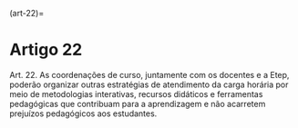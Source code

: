 (art-22)=

# Artigo 22

Art. 22. As coordenações de curso, juntamente com os docentes e a Etep, poderão organizar outras estratégias de
atendimento da carga horária por meio de metodologias interativas, recursos didáticos e ferramentas pedagógicas
que contribuam para a aprendizagem e não acarretem prejuízos pedagógicos aos estudantes.

